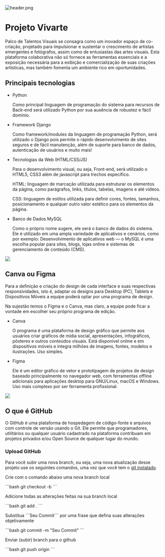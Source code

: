 <img src="https://encrypted-tbn0.gstatic.com/images?q=tbn:ANd9GcQhLbhaCz-sBv8shSuUkXGKnBVZMseDvW7quZHjnDzewPjI4JeoWyWpUGjj&s=10" alt="header.png"/>
<h1>Projeto Vivarte</h1>
<p>Palco de Talentos Visuais se consagra como um inovador espaço de co-criação, projetado para impulsionar e sustentar o crescimento de artistas emergentes e fotógrafos, assim como de entusiastas das artes visuais. Esta plataforma colaborativa não só fornece as ferramentas essenciais e a exposição necessária para a exibição e comercialização de suas criações artísticas, mas também fomenta um ambiente rico em oportunidades.</p>

<h2>Principais tecnologias</h2>
<ul>
  <li>Python</li>
    <p>Como principal linguagem de programação do sistema para recursos de Back-end será utilizado Python por sua ausência de robustez e fácil domínio.</p>
  <li>Framework Django</li>
    <p>Como framework/modules da linguagem de programação Python, será utilizado o Django pois permite o rápido desenvolvimento de sites seguros e de fácil manutenção, além de suporte para banco de dados, autenticação de usuários e muito mais!</p>
  <li>Tecnologias da Web (HTML/CSS/JS)</li>
    <p>Para o desenvolvimento visual, ou seja, Front-end, será utilizado o HTML5, CSS3 além de javascript para trechos específico. </p>
    <p>HTML: linguagem de marcação utilizada para estruturar os elementos da página, como parágrafos, links, títulos, tabelas, imagens e até vídeos.</p>
    <p>CSS: linguagem de estilos utilizada para definir cores, fontes, tamanhos, posicionamento e qualquer outro valor estético para os elementos da página.</p>
  <li>Banco de Dados MySQL</li>
    <p>Como o próprio nome sugere, ele será o banco de dados do sistema. Ele é utilizado em uma ampla variedade de aplicativos e cenários, como por exemplo: Desenvolvimento de aplicativos web — o MySQL é uma escolha popular para sites, blogs, lojas online e sistemas de gerenciamento de conteúdo (CMS).</p>
</ul>
<img src="https://encrypted-tbn0.gstatic.com/images?q=tbn:ANd9GcTCRtGyRFHr4_FHJtuOV09CR6etl-xjjwXCdXnaOQmdZskk-TkTpcOPdhsp&s=10"/>
<h2>Canva ou Figma</h2>
<p>Para a definição e criação do design de cada interface e suas respectivas responsividades, isto é, adaptar os designs para Desktop (PC), Tablets e Dispositivos Móveis a equipe poderá optar por uma programa de design.</p>
<p>Na sujestão temos o Fígma e o Canva, mas claro, a equipe pode ficar a vontade em escolher seu próprio programa de edição.</p>
<ul>
  <li>Canva</li>
    <p>O programa é uma plataforma de design gráfico que permite aos usuários criar gráficos de mídia social, apresentações, infográficos, pôsteres e outros conteúdos visuais. Está disponível online e em dispositivos móveis e integra milhões de imagens, fontes, modelos e ilustrações. Uso simples.</p>
  <li>Figma</li>
    <p>Ele é um editor gráfico de vetor e prototipagem de projetos de design baseado principalmente no navegador web, com ferramentas offline adicionais para aplicações desktop para GNU/Linux, macOS e Windows. Uso mais complexo por ser ferramenta profissional.</p>
</ul>

<img src="https://encrypted-tbn0.gstatic.com/images?q=tbn:ANd9GcTY_hsCbxNdfthk7Bo9uC3lVfn3V9wDo82DfQ&usqp=CAU"/>
<h2>O que é GitHub</h2>
<p>O GitHub é uma plataforma de hospedagem de código-fonte e arquivos com controle de versão usando o Git. Ele permite que programadores, utilitários ou qualquer usuário cadastrado na plataforma contribuam em projetos privados e/ou Open Source de qualquer lugar do mundo.</p>
<h3>Upload GitHub</h3>
<p>Para você subir uma nova branch, ou seja, uma nova atualização desse projeto use os seguintes comandos, uma vez que você tem o <a href="https://git-scm.com/book/pt-br/v2/Come%C3%A7ando-Instalando-o-Git">git instalado</a>.</p>
<p>Crie com o comando abaixo uma nova branch local</p>
```bash
git checkout -b <nome_branch>
```
  
<p>Adicione todas as alterações feitas na sua branch local</p>
```bash
git add .
```

<p>Substitua ```Seu Commit``` por uma frase que defina suas alterações objetivamente</p>
```bash
git commit -m "Seu Commit"
```

<p>Enviar (subir) branch para o github</p>
```bash
git push origin <nome_branch>
```